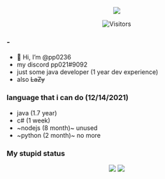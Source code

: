 <p align="center">
    <img src="https://discord.c99.nl/widget/theme-3/708198820995006475.png"/>
</p>
<p align="center">
	  <img alt="Visitors" src="https://komarev.com/ghpvc/?username=pp0236&style=flat&labelColor=black&logo=github&label=Profile+Views&color=0d8ce0"/>
</p>

### -
- 👋 Hi, I’m @pp0236
- my discord pp021#9092
- just some java developer (1 year dev experience)
- also ~~LaZy~~

### language that i can do (12/14/2021)
- java (1.7 year)
- c# (1 week)
- ~nodejs (8 month)~ unused
- ~python (2 month)~ no more

### My stupid status
<p align="center">
<img src="https://github-readme-stats.vercel.app/api?username=pp0236&&show_icons=true&title_color=df36d8&icon_color=bb2acf&text_color=05f0f7&bg_color=151515&hide_border=true">
<img src="https://github-readme-stats.vercel.app/api/top-langs/?username=pp0236&layout=compact&theme=bear&bg_color=151515&title_color=df36d8&icon_color=bb2acf&text_color=05f0f7&hide_border=true"/>
</p>

<!---
pp0236/pp0236 is a ✨ special ✨ repository because its `README.md` (this file) appears on your GitHub profile.
You can click the Preview link to take a look at your changes.
--->
